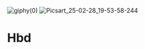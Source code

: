 ![giphy(0)](https://github.com/user-attachments/assets/dffc710f-e821-4303-b3df-3502d7967db3)
![Picsart_25-02-28_19-53-58-244](https://github.com/user-attachments/assets/c0cea619-eaf8-411f-95c5-0b9c39b99ef1)
# Hbd

